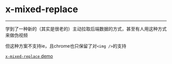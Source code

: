 # x-mixed-replace

---
学到了一种新的（其实是很老的）主动拉取后端数据的方式，甚至有人用这种方式来做伪视频

但这种方案不支持ie，且chrome也只保留了对`<img />`的支持

[`x-mixed-replace` demo](https://github.com/AlanQtten/x-mixed-replace)
